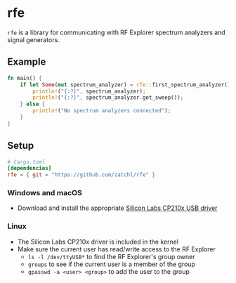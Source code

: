 # rfe

`rfe` is a library for communicating with RF Explorer spectrum analyzers and signal generators.

## Example

``` rust
fn main() {
    if let Some(mut spectrum_analyzer) = rfe::first_spectrum_analyzer() {
        println!("{:?}", spectrum_analyzer);
        println!("{:?}", spectrum_analyzer.get_sweep());
    } else {
        println!("No spectrum analyzers connected");
    }
}
```

## Setup

``` toml
# Cargo.toml
[dependencies]
rfe = { git = "https://github.com/zatchl/rfe" }
```

### Windows and macOS

* Download and install the appropriate [Silicon Labs CP210x USB driver](https://www.silabs.com/products/development-tools/software/usb-to-uart-bridge-vcp-drivers)

### Linux

* The Silicon Labs CP210x driver is included in the kernel
* Make sure the current user has read/write access to the RF Explorer
  * `ls -l /dev/ttyUSB*` to find the RF Explorer's group owner
  * `groups` to see if the current user is a member of the group
  * `gpasswd -a <user> <group>` to add the user to the group
